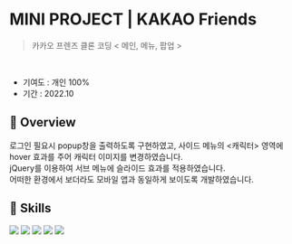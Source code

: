 # MINI PROJECT | KAKAO Friends
> 카카오 프렌즈 클론 코딩 < 메인, 메뉴, 팝업 >
 <br>

* 기여도 : 개인 100% <br> 
* 기간 : 2022.10

## 📍 Overview

로그인 필요시 popup창을 출력하도록 구현하였고, 사이드 메뉴의 <캐릭터> 영역에 hover 효과를 주어 캐릭터 이미지를 변경하였습니다. <br>
jQuery를 이용하여 서브 메뉴에 슬라이드 효과를 적용하였습니다.<br>
어떠한 환경에서 보더라도 모바일 앱과 동일하게 보이도록 개발하였습니다.

## 🚀 Skills 
<img src="https://img.shields.io/badge/html5-E34F26?style=for-the-badge&logo=html5&logoColor=white"> <img src="https://img.shields.io/badge/css3-1572B6?style=for-the-badge&logo=css3&logoColor=white"> <img src="https://img.shields.io/badge/javascript-F7DF1E?style=for-the-badge&logo=javascript&logoColor=black"> <img src="https://img.shields.io/badge/jQuery-0769AD?style=for-the-badge&logo=jQuery&logoColor=white"> <img src="https://img.shields.io/badge/Figma-F24E1E?style=for-the-badge&logo=Figma&logoColor=white">

